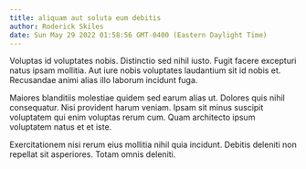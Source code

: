 ```yaml
---
title: aliquam aut soluta eum debitis
author: Roderick Skiles
date: Sun May 29 2022 01:58:56 GMT-0400 (Eastern Daylight Time)
---
```

Voluptas id voluptates nobis. Distinctio sed nihil iusto. Fugit facere excepturi natus ipsam mollitia. Aut iure nobis voluptates laudantium sit id nobis et. Recusandae animi alias illo laborum incidunt fuga.

 Maiores blanditiis molestiae quidem sed earum alias ut. Dolores quis nihil consequatur. Nisi provident harum veniam. Ipsam sit minus suscipit voluptatem qui enim voluptas rerum cum. Quam architecto ipsum voluptatem natus et et iste.

 Exercitationem nisi rerum eius mollitia nihil quia incidunt. Debitis deleniti non repellat sit asperiores. Totam omnis deleniti.